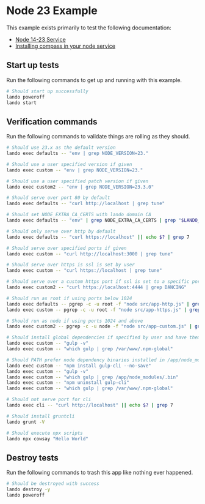 # Node 23 Example

This example exists primarily to test the following documentation:

* [Node 14-23 Service](https://docs.devwithlando.io/tutorials/node.html)
* [Installing compass in your node service](https://docs.lando.dev/guides/using-compass-on-a-lando-node-service.html)

## Start up tests

Run the following commands to get up and running with this example.

```bash
# Should start up successfully
lando poweroff
lando start
```

## Verification commands

Run the following commands to validate things are rolling as they should.

```bash
# Should use 23.x as the default version
lando exec defaults -- "env | grep NODE_VERSION=23."

# Should use a user specified version if given
lando exec custom -- "env | grep NODE_VERSION=23."

# Should use a user specified patch version if given
lando exec custom2 -- "env | grep NODE_VERSION=23.3.0"

# Should serve over port 80 by default
lando exec defaults -- "curl http://localhost | grep tune"

# Should set NODE_EXTRA_CA_CERTS with lando domain CA
lando exec defaults -- "env" | grep NODE_EXTRA_CA_CERTS | grep "$LANDO_CA_CERT"

# Should only serve over http by default
lando exec defaults -- "curl https://localhost" || echo $? | grep 7

# Should serve over specified ports if given
lando exec custom -- "curl http://localhost:3000 | grep tune"

# Should serve over https is ssl is set by user
lando exec custom -- "curl https://localhost | grep tune"

# Should serve over a custom https port if ssl is set to a specific port
lando exec custom2 -- "curl https://localhost:4444 | grep DANCING"

# Should run as root if using ports below 1024
lando exec defaults -- pgrep -c -u root -f "node src/app-http.js" | grep 1
lando exec custom -- pgrep -c -u root -f "node src/app-https.js" | grep 1

# Should run as node if using ports 1024 and above
lando exec custom2 -- pgrep -c -u node -f "node src/app-custom.js" | grep 1

# Should install global dependencies if specified by user and have them available in PATH
lando exec custom -- "gulp -v"
lando exec custom -- "which gulp | grep /var/www/.npm-global"

# Should PATH prefer node dependency binaries installed in /app/node_modules over global ones
lando exec custom -- "npm install gulp-cli --no-save"
lando exec custom -- "gulp -v"
lando exec custom -- "which gulp | grep /app/node_modules/.bin"
lando exec custom -- "npm uninstall gulp-cli"
lando exec custom -- "which gulp | grep /var/www/.npm-global"

# Should not serve port for cli
lando exec cli -- "curl http://localhost" || echo $? | grep 7

# Should install gruntcli
lando grunt -V

# Should execute npx scripts
lando npx cowsay "Hello World"
```

## Destroy tests

Run the following commands to trash this app like nothing ever happened.

```bash
# Should be destroyed with success
lando destroy -y
lando poweroff
```
